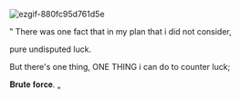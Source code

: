 ![ezgif-880fc95d761d5e](https://github.com/user-attachments/assets/577dc282-2a2c-42ad-a9eb-375529b140e5)

‟ There was one fact that in my plan that i did not consider, 

pure undisputed luck.

But there's one thing, ONE THING i can do to counter luck; 

𝐁𝐫𝐮𝐭𝐞 𝐟𝐨𝐫𝐜𝐞. „

